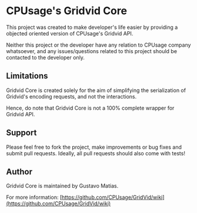 # CPUsage's Gridvid Core #

This project was created to make developer's life easier by 
providing a objected oriented version of CPUsage's Gridvid API.

Neither this project or the developer have any relation to CPUsage 
company whatsoever, and any issues/questions related to this project 
should be contacted to the developer only.

## Limitations ##

Gridvid Core is created solely for the aim of simplifying the serialization 
of Gridvid's encoding requests, and not the interactions.

Hence, do note that Gridvid Core is not a 100% complete wrapper for Gridvid 
API.

## Support ##

Please feel free to fork the project, make improvements or bug fixes and 
submit pull requests. Ideally, all pull requests should also come with tests!

## Author ##

Gridvid Core is maintained by Gustavo Matias.

For more information: [https://github.com/CPUsage/GridVid/wiki](https://github.com/CPUsage/GridVid/wiki)